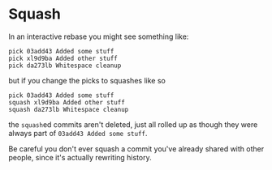# Squash

In an interactive rebase you might see something like:

```
pick 03add43 Added some stuff
pick xl9d9ba Added other stuff
pick da273lb Whitespace cleanup
```

but if you change the picks to squashes like so

```
pick 03add43 Added some stuff
squash xl9d9ba Added other stuff
squash da273lb Whitespace cleanup
```

the `squash`ed commits aren't deleted, just all rolled up as though they were
always part of `03add43 Added some stuff`.

Be careful you don't ever squash a commit you've already shared with other
people, since it's actually rewriting history.
